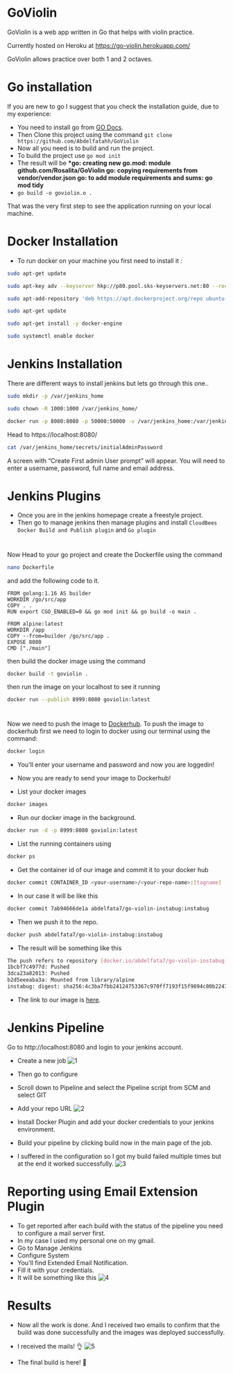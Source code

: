 # GoViolin

GoViolin is a web app written in Go that helps with violin practice.

Currently hosted on Heroku at https://go-violin.herokuapp.com/

GoViolin allows practice over both 1 and 2 octaves.

# Go installation

If you are new to go I suggest that you check the installation guide, due to my experience:

- You need to install go from [GO Docs](https://golang.org/doc/install).
- Then Clone this project using the command `git clone https://github.com/Abdelfatahh/GoViolin`
- Now all you need is to build and run the project.
- To build the project use `go mod init`
- The result will be **\*go: creating new go.mod: module github.com/Rosalita/GoViolin
  go: copying requirements from vendor/vendor.json
  go: to add module requirements and sums:
  go mod tidy**
- `go build -o goviolin.o .`

That was the very first step to see the application running on your local machine.

# Docker Installation

- To run docker on your machine you first need to install it :

```bash
sudo apt-get update
```

```bash
sudo apt-key adv --keyserver hkp://p80.pool.sks-keyservers.net:80 --recv-keys 58118E89F3A912897C070ADBF76221572C52609D
```

```bash
sudo apt-add-repository 'deb https://apt.dockerproject.org/repo ubuntu-xenial main'
```

```bash
sudo apt-get update
```

```bash
sudo apt-get install -y docker-engine
```

```bash
sudo systemctl enable docker
```

# Jenkins Installation

There are different ways to install jenkins but lets go through this one..

```bash
sudo mkdir -p /var/jenkins_home
```

```bash
sudo chown -R 1000:1000 /var/jenkins_home/
```

```bash
docker run -p 8080:8080 -p 50000:50000 -v /var/jenkins_home:/var/jenkins_home --name jenkins -d jenkins/jenkins:lts
```

Head to https://localhost:8080/

```bash
cat /var/jenkins_home/secrets/initialAdminPassword
```

A screen with “Create First admin User prompt” will appear. You will need to enter a username, password, full name and email address.

# Jenkins Plugins

- Once you are in the jenkins homepage create a freestyle project.
- Then go to manage jenkins then manage plugins and install `CloudBees Docker Build and Publish plugin` and `Go plugin`

#

Now Head to your go project and create the Dockerfile using the command

```bash
nano Dockerfile
```

and add the following code to it.

```docker
FROM golang:1.16 AS builder
WORKDIR /go/src/app
COPY . .
RUN export CGO_ENABLED=0 && go mod init && go build -o main .

FROM alpine:latest
WORKDIR /app
COPY --from=builder /go/src/app .
EXPOSE 8080
CMD ["./main"]
```

then build the docker image using the command

```bash
docker build -t goviolin .
```

then run the image on your localhost to see it running

```bash
docker run --publish 8999:8080 goviolin:latest
```

#

Now we need to push the image to [Dockerhub](https://hub.docker.com). To push the image to dockerhub first we need to login to docker using our terminal using the command:

```bash
docker login
```

- You'll enter your username and password and now you are loggedin!

- Now you are ready to send your image to Dockerhub!

- List your docker images

```bash
docker images
```

- Run our docker image in the background.

```bash
docker run -d -p 8999:8080 goviolin:latest
```

- List the running containers using

```bash
docker ps
```

- Get the container id of our image and commit it to your docker hub

```bash
docker commit CONTAINER_ID <your-username>/<your-repo-name>:[tagname]
```

- In our case it will be like this

```bash
docker commit 7ab94666de1a abdelfata7/go-violin-instabug:instabug
```

- Then we push it to the repo.

```bash
docker push abdelfata7/go-violin-instabug:instabug
```

- The result will be something like this

```bash
The push refers to repository [docker.io/abdelfata7/go-violin-instabug]
1bcbf7c4977d: Pushed
3dca23a82013: Pushed
b2d5eeeaba3a: Mounted from library/alpine
instabug: digest: sha256:4c3ba7fbb24124753367c970ff7193f15f9894c80b22474f0f40a18c6a3dd826 size: 948
```

- The link to our image is [here](https://hub.docker.com/layers/151394918/abdelfata7/go-violin-instabug/instabug/images/sha256-4c3ba7fbb24124753367c970ff7193f15f9894c80b22474f0f40a18c6a3dd826?context=explore).

#

# Jenkins Pipeline

Go to http://localhost:8080 and login to your jenkins account.

- Create a new job
  ![1](./readmeImages/1.png)

- Then go to configure

- Scroll down to Pipeline and select the Pipeline script from SCM and select GIT

- Add your repo URL
  ![2](./readmeImages/2.png)

- Install Docker Plugin and add your docker credentials to your jenkins environment.

- Build your pipeline by clicking build now in the main page of the job.

- I suffered in the configuration so I got my build failed multiple times but at the end it worked successfully.
  ![3](./readmeImages/3.png)

#

# Reporting using Email Extension Plugin

- To get reported after each build with the status of the pipeline you need to configure a mail server first.
- In my case I used my personal one on my gmail.
- Go to Manage Jenkins
- Configure System
- You'll find Extended Email Notification.
- Fill it with your credentials.
- It will be something like this
  ![4](./readmeImages/4.png)

# Results

- Now all the work is done. And I received two emails to confirm that the build was done successfully and the images was deployed successfully.

- I received the mails! :ok_hand:
  ![5](./readmeImages/5.png)

- The final build is here! :raised_hands:
